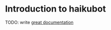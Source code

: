# Introduction to haikubot

TODO: write [great documentation](http://jacobian.org/writing/what-to-write/)
